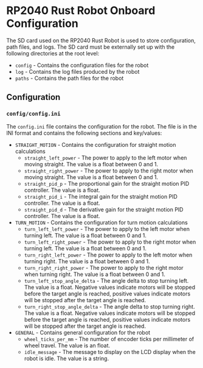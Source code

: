 # RP2040 Rust Robot Onboard Configuration
The SD card used on the RP2040 Rust Robot is used to store configuration, path files, and logs. The SD card must be externally set up with the following directories at the root level:
* `config` - Contains the configuration files for the robot
* `log` - Contains the log files produced by the robot
* `paths` - Contains the path files for the robot

## Configuration

### `config/config.ini`
The `config.ini` file contains the configuration for the robot. The file is in the INI format and contains the following sections and key/values:
* `STRAIGHT_MOTION` - Contains the configuration for straight motion calculations
  * `straight_left_power` - The power to apply to the left motor when moving straight. The value is a float between 0 and 1.
  * `straight_right_power` - The power to apply to the right motor when moving straight. The value is a float between 0 and 1.
  * `straight_pid_p` - The proportional gain for the straight motion PID controller. The value is a float.
  * `straight_pid_i` - The integral gain for the straight motion PID controller. The value is a float.
  * `straight_pid_d` - The derivative gain for the straight motion PID controller. The value is a float.
* `TURN_MOTION` - Contains the configuration for turn motion calculations
  * `turn_left_left_power` - The power to apply to the left motor when turning left. The value is a float between 0 and 1.
  * `turn_left_right_power` - The power to apply to the right motor when turning left. The value is a float between 0 and 1.
  * `turn_right_left_power` - The power to apply to the left motor when turning right. The value is a float between 0 and 1.
  * `turn_right_right_power` - The power to apply to the right motor when turning right. The value is a float between 0 and 1.
  * `turn_left_stop_angle_delta` - The angle delta to stop turning left. The value is a float. Negative values indicate motors will be stopped before the target angle is reached, positive values indicate motors will be stopped after the target angle is reached.
  * `turn_right_stop_angle_delta` - The angle delta to stop turning right. The value is a float. Negative values indicate motors will be stopped before the target angle is reached, positive values indicate motors will be stopped after the target angle is reached.
* `GENERAL` - Contains general configuration for the robot
  * `wheel_ticks_per_mm` - The number of encoder ticks per millimeter of wheel travel. The value is an float.
  * `idle_message` - The message to display on the LCD display when the robot is idle. The value is a string. 
